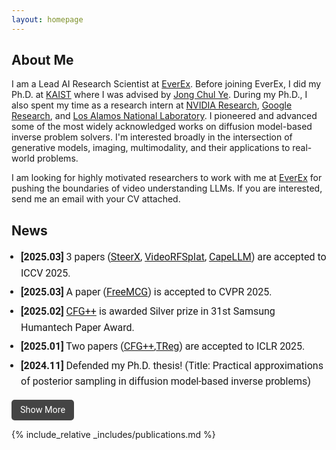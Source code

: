 ```yaml
---
layout: homepage
---
```


## About Me

I am a Lead AI Research Scientist at [EverEx](https://everex.kr/). Before joining EverEx, I did my Ph.D. at [KAIST](https://www.kaist.ac.kr/en/) where I was advised by [Jong Chul Ye](https://bispl.weebly.com/professor.html). During my Ph.D., I also spent my time as a research intern at [NVIDIA Research](https://www.nvidia.com/en-us/research/), [Google Research](https://research.google/), and [Los Alamos National Laboratory](https://www.lanl.gov/). I pioneered and advanced some of the most widely acknowledged works on diffusion model-based inverse problem solvers. I'm interested broadly in the intersection of generative models, imaging, multimodality, and their applications to real-world problems.

I am looking for highly motivated researchers to work with me at [EverEx](https://everex.kr/) for pushing the boundaries of video understanding LLMs. If you are interested, send me an email with your CV attached.

## News

<ul id="news-list">
  <li><b>[2025.03]</b> 3 papers (<a href="https://arxiv.org/abs/2503.12024">SteerX</a>, <a href="https://arxiv.org/abs/2503.15855">VideoRFSplat</a>, <a href="https://arxiv.org/abs/2411.06869">CapeLLM</a>) are accepted to ICCV 2025.</li>
  <li><b>[2025.03]</b> A paper (<a href="https://arxiv.org/abs/2411.15265">FreeMCG</a>) is accepted to CVPR 2025.</li>
  <li><b>[2025.02]</b> <a href="https://arxiv.org/abs/2406.08070">CFG++</a> is awarded Silver prize in 31st Samsung Humantech Paper Award.</li>
  <li><b>[2025.01]</b> Two papers (<a href="https://arxiv.org/abs/2406.08070">CFG++</a>,<a href="https://arxiv.org/abs/2311.15658">TReg</a>) are accepted to ICLR 2025.</li>
  <li><b>[2024.11]</b> Defended my Ph.D. thesis! (Title: Practical approximations of posterior sampling in diffusion model-based inverse problems)</li>
  <div id="more-news" style="display: none;">
    <li><b>[2024.08]</b> I joined <a href="https://everex.kr/">EverEx</a> as a research scientist.</li>
    <li><b>[2024.07]</b> A paper (<a href="https://arxiv.org/abs/2310.01110">P2L</a>) is accepted to ICML 2024.</li>
    <li><b>[2024.06]</b> A paper (<a href="https://arxiv.org/abs/2407.10641">DDIP</a>) is accepted to ECCV 2024.</li>
    <li><b>[2024.02]</b> <a href="https://arxiv.org/abs/2407.10641">DDIP</a> is awarded Gold prize in 30th Samsung Humantech Paper Award.</li>
    <li><b>[2024.01]</b> A paper (<a href="https://arxiv.org/abs/2303.05754">DDS</a>) is accepted to ICLR 2024.</li>
    <li><b>[2023.11]</b> I joined <a href="https://www.nvidia.com/en-us/research/">NVIDIA Research</a> as an intern (Host: <a href="https://sites.ps.uci.edu/pritchard/">Mike Pritchard</a>).</li>
    <li><b>[2023.07]</b> A paper (<a href="https://arxiv.org/abs/2303.08440">TPDM</a>) is accepted to ICCV 2023.</li>
    <li><b>[2023.03]</b> I joined <a href="https://research.google/">Google Research</a> as an intern (Host: <a href="https://mdelbra.github.io/">Mauricio Delbracio</a>).</li>
    <li><b>[2023.03]</b> Two papers (<a href="https://arxiv.org/abs/2211.10656">BlindDPS</a>,<a href="https://arxiv.org/abs/2211.10655">DiffusionMBIR</a>) are accepted to CVPR 2023.</li>
    <li><b>[2023.02]</b> <a href="https://arxiv.org/abs/2209.14687">DPS</a> is awarded Gold prize in 29th Samsung Humantech Paper Award.</li>
    <li><b>[2023.01]</b> A paper (<a href="https://arxiv.org/abs/2209.14687">DPS</a>) is accepted to ICLR 2023 as spotlight.</li>
    <li><b>[2022.09]</b> Two papers (<a href="https://arxiv.org/abs/2206.00941">MCG</a>,<a href="https://arxiv.org/abs/2207.11192">Blur diffusion</a>) are accepted to NeurIPS 2022 / NeurIPS 2022 SBM workshop.</li>
    <li><b>[2022.03]</b> A paper (<a href="https://arxiv.org/abs/2112.05146">CCDF</a>) is accepted to CVPR 2022.</li>
    <li><b>[2021.03]</b> <a href="https://www.nature.com/articles/s42256-020-00289-5">Our paper</a> is selected as a cover of Nature Machine Intelligence.</li>
  </div>
</ul>

<button id="toggle-news" onclick="toggleNews()">Show More</button>

{% include_relative _includes/publications.md %}
<!-- {% include_relative _includes/services.md %} -->

<style>
  /* News 리스트 스타일 */
  #news-list {
    font-family: "Roboto", "Helvetica Neue", Helvetica, Arial, sans-serif;
    font-size: 1rem;
    line-height: 1.6;
    padding-left: 15px;
  }
  #news-list li {
    margin-bottom: 5px;
  }

  /* 버튼 스타일 */
  #toggle-news {
    background-color: #444; /* 다크 그레이 */
    color: white;
    font-family: "Roboto", "Helvetica Neue", Helvetica, Arial, sans-serif;
    font-size: 0.9rem;
    border: none;
    padding: 8px 14px;
    border-radius: 5px;
    cursor: pointer;
    transition: background-color 0.3s ease-in-out;
  }
  
  #toggle-news:hover {
    background-color: #222; /* 더 어두운 회색 */
  }
</style>

<script>
  function toggleNews() {
    var moreNews = document.getElementById("more-news");
    var button = document.getElementById("toggle-news");

    if (moreNews.style.display === "none") {
      moreNews.style.display = "block";
      button.innerText = "Show Less";
    } else {
      moreNews.style.display = "none";
      button.innerText = "Show More";
    }
  }
</script>
